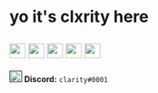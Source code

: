 # yo it's clxrity here

<a href="https://twitter.com/yourclxrity" title="@yourclxrity"><img src="https://imgur.com/ByWIoDe.png" width="28" height="26" aria-hidden="true"></a> <a href="https://instagram.com/mjxnglin" title="@mjxnglin"><img src="https://imgur.com/XLnUh3i.png" width="28" height="26" aria-hidden="true"></a> <a href="https://soundcloud.com/clxrityy" title="@clxrityy"><img src="https://imgur.com/ZdvfWsi.png" width="28" height="26" aria-hidden="true"></a> <a href="https://open.spotify.com/user/mjanglin" title="@mjanglin"><img src="https://imgur.com/dGRMUW1.png" width="28" height="26" aria-hidden="true"></a> <a href="https://steamcommunity.com/id/clxrity/" title="@clxrity"><img src="https://imgur.com/rM25ANu.png" width="28" height="26" aria-hidden="true"></a>
---
<a href="" title="clarity&#35;0001"><img src="https://imgur.com/Lf8uBi8.png" width="22" height="20" aria-hidden="true"></a> **Discord:** `clarity#0001`
